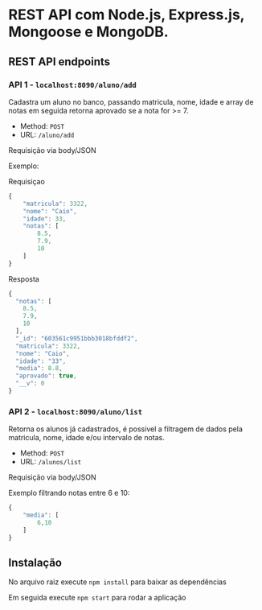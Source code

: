 # REST API com Node.js, Express.js, Mongoose e MongoDB.

## REST API endpoints

### API 1 - `localhost:8090/aluno/add`

Cadastra um aluno no banco, passando matricula, nome, idade e array de notas em seguida retorna aprovado se a nota for >= 7.

+ Method: `POST`
+ URL: `/aluno/add`

Requisição via body/JSON

Exemplo:

Requisiçao

```js
{
	"matricula": 3322,
	"nome": "Caio",
	"idade": 33,
	"notas": [
		8.5,
		7.9,
		10
	]
}
```
Resposta
```js
{
  "notas": [
    8.5,
    7.9,
    10
  ],
  "_id": "603561c9951bbb3018bfddf2",
  "matricula": 3322,
  "nome": "Caio",
  "idade": "33",
  "media": 8.8,
  "aprovado": true,
  "__v": 0
}
```

### API 2 - `localhost:8090/aluno/list`

Retorna os alunos já cadastrados, é possivel a filtragem de dados pela matricula, nome, idade e/ou intervalo de notas.

+ Method: `POST`
+ URL: `/alunos/list`

Requisição via body/JSON

Exemplo filtrando notas entre 6 e 10:

```js
{
	"media": [
		6,10
	]
}
```

## Instalação

No arquivo raiz execute `npm install` para baixar as dependências

Em seguida execute `npm start` para rodar a aplicação
